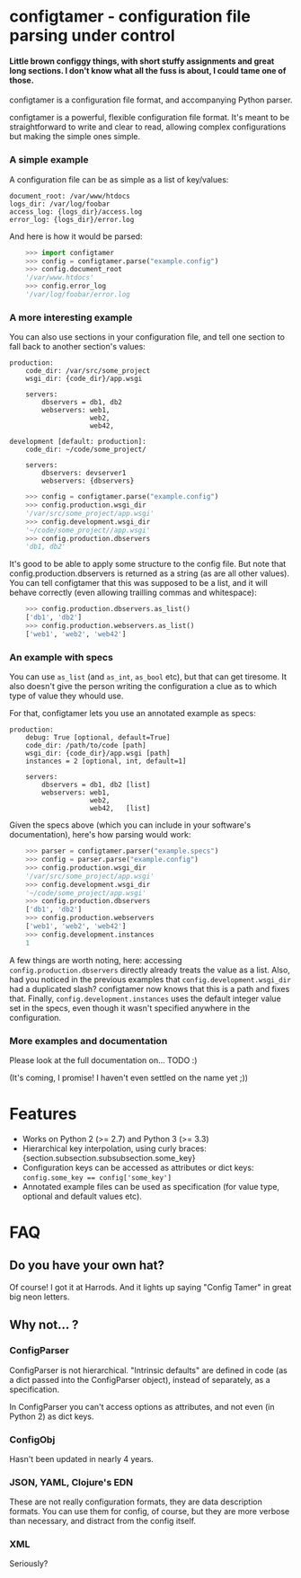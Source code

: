 configtamer - configuration file parsing under control
======================================================

#### Little brown configgy things, with short stuffy assignments and great long sections. I don't know what all the fuss is about, I could tame one of those.

configtamer is a configuration file format, and accompanying Python parser.

configtamer is a powerful, flexible configuration file format. It's meant to be
straightforward to write and clear to read, allowing complex
configurations but making the simple ones simple.

### A simple example

A configuration file can be as simple as a list of key/values:

```
document_root: /var/www/htdocs
logs_dir: /var/log/foobar
access_log: {logs_dir}/access.log
error_log: {logs_dir}/error.log
```

And here is how it would be parsed:

```python
    >>> import configtamer
    >>> config = configtamer.parse("example.config")
    >>> config.document_root
    '/var/www.htdocs'
    >>> config.error_log
    '/var/log/foobar/error.log
```


### A more interesting example

You can also use sections in your configuration file, and tell one
section to fall back to another section's values:

```
production:
    code_dir: /var/src/some_project
    wsgi_dir: {code_dir}/app.wsgi

    servers:
        dbservers = db1, db2
        webservers: web1,
                    web2,
                    web42,

development [default: production]:
    code_dir: ~/code/some_project/

    servers:
        dbservers: devserver1
        webservers: {dbservers}
```

```python
    >>> config = configtamer.parse("example.config")
    >>> config.production.wsgi_dir
    '/var/src/some_project/app.wsgi'
    >>> config.development.wsgi_dir
    '~/code/some_project//app.wsgi'
    >>> config.production.dbservers
    'db1, db2'
```

It's good to be able to apply some structure to the config file. But
note that config.production.dbservers is returned as a string (as are
all other values). You can tell configtamer that this was supposed to be a
list, and it will behave correctly (even allowing trailling commas and
whitespace):

```python
    >>> config.production.dbservers.as_list()
    ['db1', 'db2']
    >>> config.production.webservers.as_list()
    ['web1', 'web2', 'web42']
```

### An example with specs

You can use `as_list` (and `as_int`, `as_bool` etc), but that can get
tiresome. It also doesn't give the person writing the configuration
a clue as to which type of value they whould use.

For that, configtamer lets you use an annotated example as specs:

```
production:
    debug: True [optional, default=True]
    code_dir: /path/to/code [path]
    wsgi_dir: {code_dir}/app.wsgi [path]
    instances = 2 [optional, int, default=1]

    servers:
        dbservers = db1, db2 [list]
        webservers: web1,
                    web2,
                    web42,   [list]
```

Given the specs above (which you can include in your software's
documentation), here's how parsing would work:

```python
    >>> parser = configtamer.parser("example.specs")
    >>> config = parser.parse("example.config")
    >>> config.production.wsgi_dir
    '/var/src/some_project/app.wsgi'
    >>> config.development.wsgi_dir
    '~/code/some_project/app.wsgi'
    >>> config.production.dbservers
    ['db1', 'db2']
    >>> config.production.webservers
    ['web1', 'web2', 'web42']
    >>> config.development.instances
    1
```

A few things are worth noting, here: accessing
`config.production.dbservers` directly already treats the value as a
list. Also, had you noticed in the previous examples that
`config.development.wsgi_dir` had a duplicated slash? configtamer now knows
that this is a path and fixes that. Finally,
`config.development.instances` uses the default integer value set in
the specs, even though it wasn't specified anywhere in the
configuration.


### More examples and documentation

Please look at the full documentation on... TODO :)

(It's coming, I promise! I haven't even settled on the name yet ;))


Features
=======

- Works on Python 2 (>= 2.7) and Python 3 (>= 3.3)
- Hierarchical key interpolation, using curly braces: {section.subsection.subsubsection.some_key}
- Configuration keys can be accessed as attributes or dict keys: `config.some_key == config['some_key']`
- Annotated example files can be used as specification (for value type, optional and default values etc).



FAQ
====

## Do you have your own hat?

Of course! I got it at Harrods. And it lights up saying "Config Tamer" in great big neon letters.

## Why not... ?

### ConfigParser

ConfigParser is not hierarchical. "Intrinsic defaults" are defined in code (as a dict passed into the ConfigParser object), instead of separately, as a specification.

In ConfigParser you can't access options as attributes, and not even
(in Python 2) as dict keys.


### ConfigObj

Hasn't been updated in nearly 4 years.


### JSON, YAML, Clojure's EDN

These are not really configuration formats, they are data description formats. You can use them for config, of course, but they are more verbose than necessary, and distract from the config itself.


### XML

Seriously?
